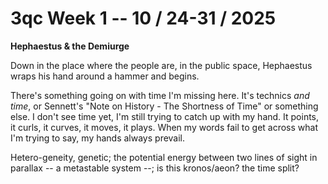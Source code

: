 # 3qc Week 1 -- 10 / 24-31 / 2025

**Hephaestus & the Demiurge**

Down in the place where the people are, in the public space, Hephaestus wraps his hand around a hammer and begins.


There's something going on with time I'm missing here. It's technics *and time*, or Sennett's "Note on History - The Shortness of Time" or something else. I don't see time yet, I'm still trying to catch up with my hand. It points, it curls, it curves, it moves, it plays. When my words fail to get across what I'm trying to say, my hands always prevail. 

Hetero-geneity, genetic; the potential energy between two lines of sight in parallax -- a metastable system --; is this kronos/aeon? the time split?


